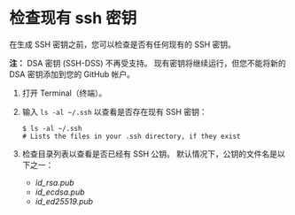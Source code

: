# 检查现有 ssh 密钥

在生成 SSH 密钥之前，您可以检查是否有任何现有的 SSH 密钥。

**注：** DSA 密钥 (SSH-DSS) 不再受支持。 现有密钥将继续运行，但您不能将新的 DSA 密钥添加到您的 GitHub 帐户。

1. 打开 Terminal（终端）。

2. 输入 `ls -al ~/.ssh` 以查看是否存在现有 SSH 密钥：

   ```shell
   $ ls -al ~/.ssh
   # Lists the files in your .ssh directory, if they exist
   ```

3. 检查目录列表以查看是否已经有 SSH 公钥。 默认情况下，公钥的文件名是以下之一：

   - *id_rsa.pub*
   - *id_ecdsa.pub*
   - *id_ed25519.pub*